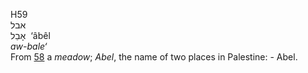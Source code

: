 <body>
  <p>H59<br>  אבל  <br> אָבֵל  ‎  ‘âbêl  <br><i>aw-bale‘ </i><br>From <a href="h0058.htm">58</a>  a <i>meadow</i>; <i>Abel</i>, the name of two places in Palestine: - Abel.<br></p>
 </body>